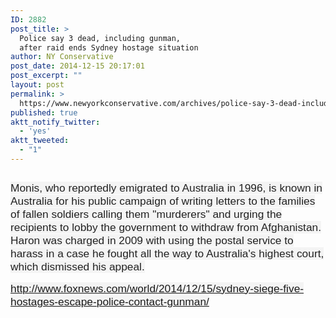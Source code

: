 ```yaml
---
ID: 2882
post_title: >
  Police say 3 dead, including gunman,
  after raid ends Sydney hostage situation
author: NY Conservative
post_date: 2014-12-15 20:17:01
post_excerpt: ""
layout: post
permalink: >
  https://www.newyorkconservative.com/archives/police-say-3-dead-including-gunman-after-raid-ends-sydney-hostage-situation/
published: true
aktt_notify_twitter:
  - 'yes'
aktt_tweeted:
  - "1"
---
```

<p><img src="http://www.newyorkconservative.com/wp-content/uploads/2014/12/121614_0116_Policesay3d1.jpg" alt=""/>
	</p><p><span style="color:#222222; font-family:Helvetica; font-size:13pt; background-color:#f4f4f4">Monis, who reportedly emigrated to Australia in 1996, is known in Australia for his public campaign of writing letters to the families of fallen soldiers calling them "murderers" and urging the recipients to lobby the government to withdraw from Afghanistan. Haron was charged in 2009 with using the postal service to harass in a case he fought all the way to Australia's highest court, which dismissed his appeal.
</span></p><p><a href="http://www.foxnews.com/world/2014/12/15/sydney-siege-five-hostages-escape-police-contact-gunman/"><span style="font-family:Helvetica; font-size:13pt; background-color:#f4f4f4">http://www.foxnews.com/world/2014/12/15/sydney-siege-five-hostages-escape-police-contact-gunman/</span></a><span style="color:#222222; font-family:Helvetica; font-size:13pt; background-color:#f4f4f4">
		</span></p>